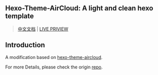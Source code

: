 ## Hexo-Theme-AirCloud: A light and clean hexo template

> [中文文档](./readme.md) | [LIVE PRIVIEW](http://xmodules.xyz/)

## Introduction

A modification based on [hexo-theme-aircloud](https://github.com/aircloud/hexo-theme-aircloud).

For more Details, please check the origin [repo](https://github.com/aircloud/hexo-theme-aircloud).